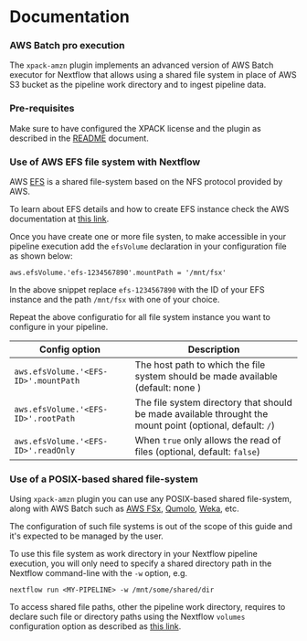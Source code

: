 # Documentation 

### AWS Batch pro execution 

The `xpack-amzn` plugin implements an advanced version of AWS Batch executor 
for Nextflow that allows using a shared file system in place of AWS S3 bucket 
as the pipeline work directory and to ingest pipeline data. 

### Pre-requisites

Make sure to have configured the XPACK license and the plugin as described 
in the [README](README.md#configuration) document. 

### Use of AWS EFS file system with Nextflow 

AWS [EFS](https://aws.amazon.com/efs/) is a shared file-system based on the 
NFS protocol provided by AWS. 

To learn about EFS details and how to create EFS instance check the AWS documentation
at [this link](XXXXXXX).

Once you have create one or more file systen, to make accessible in your 
pipeline execution add the `efsVolume` declaration in your configuration 
file as shown below:

```
aws.efsVolume.'efs-1234567890'.mountPath = '/mnt/fsx'
```

In the above snippet replace `efs-1234567890` with the ID of your EFS instance and 
the path `/mnt/fsx` with one of your choice. 

Repeat the above configuratio for all file system instance you want to configure 
in your pipeline. 


| Config option 	                      | Description 	              |
|---	                                  |---	                        |
| `aws.efsVolume.'<EFS-ID>'.mountPath`  | The host path to which the file system should be made available (default: none )
| `aws.efsVolume.'<EFS-ID>'.rootPath`   | The file system directory that should be made available throught the mount point (optional, default: `/`) 
| `aws.efsVolume.'<EFS-ID>'.readOnly`   | When `true` only allows the read of files (optional, default: `false`)


### Use of a POSIX-based shared file-system 

Using `xpack-amzn` plugin you can use any POSIX-based shared file-system, along with 
AWS Batch such as [AWS FSx](https://aws.amazon.com/fsx/), [Qumolo](https://qumulo.com/), [Weka](https://www.weka.io/), etc.

The configuration of such file systems is out of the scope of this guide and it's 
expected to be managed by the user. 

To use this file system as work directory in your Nextflow pipeline execution, 
you will only need to specify a shared directory path in the Nextflow command-line 
with the `-w` option, e.g. 

```
nextflow run <MY-PIPELINE> -w /mnt/some/shared/dir
```

To access shared file paths, other the pipeline work directory, requires to 
declare such file or directory paths using the Nextflow `volumes` configuration 
option as described as [this link](https://www.nextflow.io/docs/latest/awscloud.html#volume-mounts).
